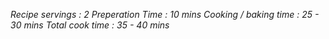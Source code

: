 

*Recipe servings : 2*
*Preperation Time : 10 mins*
*Cooking / baking time : 25 - 30 mins*
*Total cook time : 35 - 40 mins*
